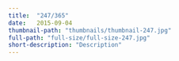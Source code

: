 ```yaml
---
title:  "247/365"
date:   2015-09-04
thumbnail-path: "thumbnails/thumbnail-247.jpg"
full-path: "full-size/full-size-247.jpg"
short-description: "Description"
---
```

